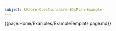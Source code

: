 ```yaml
---
subject: UKCore-Questionnaire-EOLPlan-Example
---
```

{{page:Home/Examples/ExampleTemplate.page.md}}

